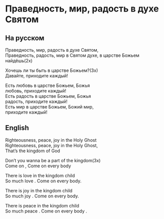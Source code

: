 # Праведность, мир, радость в духе Святом
## На русском  
Праведность, мир, радость в духе Святом,  
Праведность, радость, мир в Святом духе, в царстве Божьем найдёшь(2х)  
  
Хочешь ли ты быть в царстве Божьем?(3х)  
Давайте, приходите каждый!  
  
Есть любовь в царстве Божьем, Божья  
любовь, приходите каждый!  
Есть радость в царстве Божьем, Божья  
радость, приходите каждый!  
Есть мир в царстве Божьем, Божий мир,  
приходите каждый!  
## English  
Righteousness, peace, joy in the Holy Ghost  
Righteousness, peace, joy in the Holy Ghost,  
That’s the kingdom of God  
  
Don’t  you wanna be a part of the kingdom(3x)  
Come on , Come on every body  
  
There is love in the kingdom child  
So much love . Come on every body.  
  
There is joy in the kingdom child  
So much joy . Come on every body.  
  
There is peace in the kingdom child  
So much peace . Come on every body .
